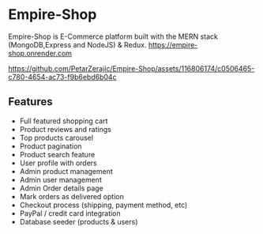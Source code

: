 # Empire-Shop

Empire-Shop is E-Commerce platform built with the MERN stack (MongoDB,Express and NodeJS) & Redux.
https://empire-shop.onrender.com

https://github.com/PetarZerajic/Empire-Shop/assets/116806174/c0506465-c780-4654-ac73-f9b6ebd6b04c

## Features

- Full featured shopping cart
- Product reviews and ratings
- Top products carousel
- Product pagination
- Product search feature
- User profile with orders
- Admin product management
- Admin user management
- Admin Order details page
- Mark orders as delivered option
- Checkout process (shipping, payment method, etc)
- PayPal / credit card integration
- Database seeder (products & users)
